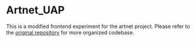 # Artnet_UAP
This is a modified frontend experiment for the artnet project.
Please refer to the [original repository](https://github.com/afaiyaz006/artnet)  for more organized codebase.
